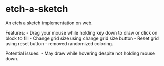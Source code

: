 # etch-a-sketch
An etch a sketch implementation on web.

Features:
    - Drag your mouse while holding key down to draw or click on block to fill
    - Change grid size using change grid size button
    - Reset grid using reset button
    - removed randomized coloring.

Potential issues:
    - May draw while hovering despite not holding mouse down.